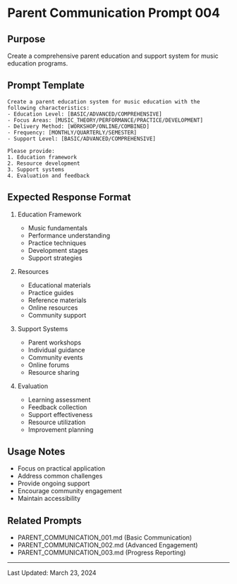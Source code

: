 # Parent Communication Prompt 004

## Purpose
Create a comprehensive parent education and support system for music education programs.

## Prompt Template
```
Create a parent education system for music education with the following characteristics:
- Education Level: [BASIC/ADVANCED/COMPREHENSIVE]
- Focus Areas: [MUSIC_THEORY/PERFORMANCE/PRACTICE/DEVELOPMENT]
- Delivery Method: [WORKSHOP/ONLINE/COMBINED]
- Frequency: [MONTHLY/QUARTERLY/SEMESTER]
- Support Level: [BASIC/ADVANCED/COMPREHENSIVE]

Please provide:
1. Education framework
2. Resource development
3. Support systems
4. Evaluation and feedback
```

## Expected Response Format
1. Education Framework
   - Music fundamentals
   - Performance understanding
   - Practice techniques
   - Development stages
   - Support strategies

2. Resources
   - Educational materials
   - Practice guides
   - Reference materials
   - Online resources
   - Community support

3. Support Systems
   - Parent workshops
   - Individual guidance
   - Community events
   - Online forums
   - Resource sharing

4. Evaluation
   - Learning assessment
   - Feedback collection
   - Support effectiveness
   - Resource utilization
   - Improvement planning

## Usage Notes
- Focus on practical application
- Address common challenges
- Provide ongoing support
- Encourage community engagement
- Maintain accessibility

## Related Prompts
- PARENT_COMMUNICATION_001.md (Basic Communication)
- PARENT_COMMUNICATION_002.md (Advanced Engagement)
- PARENT_COMMUNICATION_003.md (Progress Reporting)

---
Last Updated: March 23, 2024
 